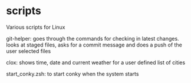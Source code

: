 # scripts
Various scripts for Linux

git-helper: goes through the commands for checking in latest changes. looks at staged files, asks for a commit message and does a push of the user selected files

clox: shows time, date and current weather for a user defined list of cities

start_conky.zsh: to start conky when the system starts
